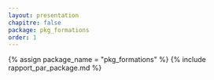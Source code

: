 ```yaml
---
layout: presentation
chapitre: false
package: pkg_formations
order: 1
---
```


{% assign package_name = "pkg_formations" %}
{% include rapport_par_package.md %}